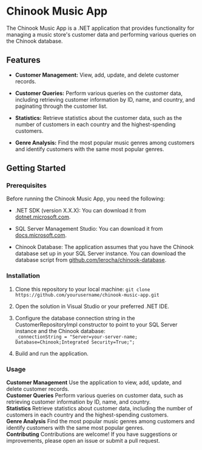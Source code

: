 # Chinook Music App

The Chinook Music App is a .NET application that provides functionality for managing a music store's customer data and performing various queries on the Chinook database.

## Features

- **Customer Management:** View, add, update, and delete customer records.

- **Customer Queries:** Perform various queries on the customer data, including retrieving customer information by ID, name, and country, and paginating through the customer list.

- **Statistics:** Retrieve statistics about the customer data, such as the number of customers in each country and the highest-spending customers.

- **Genre Analysis:** Find the most popular music genres among customers and identify customers with the same most popular genres.

## Getting Started

### Prerequisites

Before running the Chinook Music App, you need the following:

- .NET SDK (version X.X.X): You can download it from [dotnet.microsoft.com](https://dotnet.microsoft.com/download/dotnet).

- SQL Server Management Studio: You can download it from [docs.microsoft.com](https://docs.microsoft.com/en-us/sql/ssms/download-sql-server-management-studio-ssms).

- Chinook Database: The application assumes that you have the Chinook database set up in your SQL Server instance. You can download the database script from [github.com/lerocha/chinook-database](https://github.com/lerocha/chinook-database).

### Installation

1. Clone this repository to your local machine:
   ```git clone https://github.com/yourusername/chinook-music-app.git```
2. Open the solution in Visual Studio or your preferred .NET IDE.

3. Configure the database connection string in the CustomerRepositoryImpl constructor to point to your SQL Server instance and the Chinook database:
<br>```_connectionString = "Server=your-server-name; Database=Chinook;Integrated Security=True;";```

4. Build and run the application.

### Usage
<b>Customer Management</b>
Use the application to view, add, update, and delete customer records.<br>
<b>Customer Queries</b>
Perform various queries on customer data, such as retrieving customer information by ID, name, and country.<br>
<b>Statistics</b>
Retrieve statistics about customer data, including the number of customers in each country and the highest-spending customers.<br>
<b>Genre Analysis</b>
Find the most popular music genres among customers and identify customers with the same most popular genres.<br>
<b>Contributing</b>
Contributions are welcome! If you have suggestions or improvements, please open an issue or submit a pull request.

